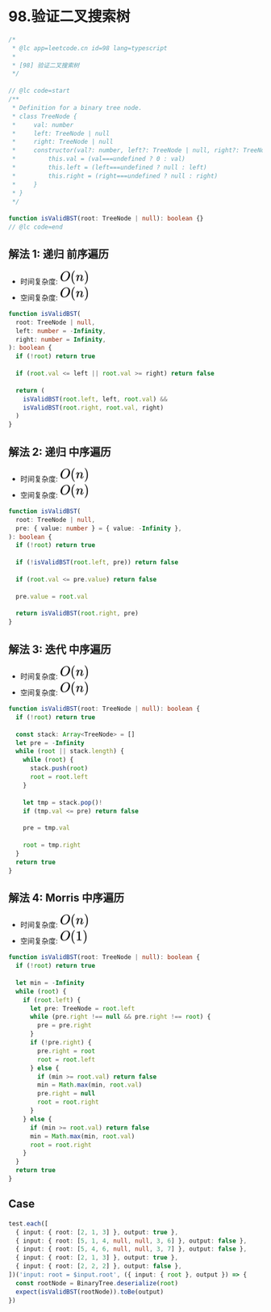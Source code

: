 # 98.验证二叉搜索树

```ts
/*
 * @lc app=leetcode.cn id=98 lang=typescript
 *
 * [98] 验证二叉搜索树
 */

// @lc code=start
/**
 * Definition for a binary tree node.
 * class TreeNode {
 *     val: number
 *     left: TreeNode | null
 *     right: TreeNode | null
 *     constructor(val?: number, left?: TreeNode | null, right?: TreeNode | null) {
 *         this.val = (val===undefined ? 0 : val)
 *         this.left = (left===undefined ? null : left)
 *         this.right = (right===undefined ? null : right)
 *     }
 * }
 */

function isValidBST(root: TreeNode | null): boolean {}
// @lc code=end
```

## 解法 1: 递归 前序遍历

- 时间复杂度: <!-- $O(n)$ --> <img style="transform: translateY(0.1em); background: white;" src="./svg/o-n.svg" alt="O(n)">
- 空间复杂度: <!-- $O(n)$ --> <img style="transform: translateY(0.1em); background: white;" src="./svg/o-n.svg" alt="O(n)">

```ts
function isValidBST(
  root: TreeNode | null,
  left: number = -Infinity,
  right: number = Infinity,
): boolean {
  if (!root) return true

  if (root.val <= left || root.val >= right) return false

  return (
    isValidBST(root.left, left, root.val) &&
    isValidBST(root.right, root.val, right)
  )
}
```

## 解法 2: 递归 中序遍历

- 时间复杂度: <!-- $O(n)$ --> <img style="transform: translateY(0.1em); background: white;" src="./svg/o-n.svg" alt="O(n)">
- 空间复杂度: <!-- $O(n)$ --> <img style="transform: translateY(0.1em); background: white;" src="./svg/o-n.svg" alt="O(n)">

```ts
function isValidBST(
  root: TreeNode | null,
  pre: { value: number } = { value: -Infinity },
): boolean {
  if (!root) return true

  if (!isValidBST(root.left, pre)) return false

  if (root.val <= pre.value) return false

  pre.value = root.val

  return isValidBST(root.right, pre)
}
```

## 解法 3: 迭代 中序遍历

- 时间复杂度: <!-- $O(n)$ --> <img style="transform: translateY(0.1em); background: white;" src="./svg/o-n.svg" alt="O(n)">
- 空间复杂度: <!-- $O(n)$ --> <img style="transform: translateY(0.1em); background: white;" src="./svg/o-n.svg" alt="O(n)">

```ts
function isValidBST(root: TreeNode | null): boolean {
  if (!root) return true

  const stack: Array<TreeNode> = []
  let pre = -Infinity
  while (root || stack.length) {
    while (root) {
      stack.push(root)
      root = root.left
    }

    let tmp = stack.pop()!
    if (tmp.val <= pre) return false

    pre = tmp.val

    root = tmp.right
  }
  return true
}
```

## 解法 4: Morris 中序遍历

- 时间复杂度: <!-- $O(n)$ --> <img style="transform: translateY(0.1em); background: white;" src="./svg/o-n.svg" alt="O(n)">
- 空间复杂度: <!-- $O(1)$ --> <img style="transform: translateY(0.1em); background: white;" src="./svg/o-1.svg" alt="O(1)">

```ts
function isValidBST(root: TreeNode | null): boolean {
  if (!root) return true

  let min = -Infinity
  while (root) {
    if (root.left) {
      let pre: TreeNode = root.left
      while (pre.right !== null && pre.right !== root) {
        pre = pre.right
      }
      if (!pre.right) {
        pre.right = root
        root = root.left
      } else {
        if (min >= root.val) return false
        min = Math.max(min, root.val)
        pre.right = null
        root = root.right
      }
    } else {
      if (min >= root.val) return false
      min = Math.max(min, root.val)
      root = root.right
    }
  }
  return true
}
```

## Case

```ts
test.each([
  { input: { root: [2, 1, 3] }, output: true },
  { input: { root: [5, 1, 4, null, null, 3, 6] }, output: false },
  { input: { root: [5, 4, 6, null, null, 3, 7] }, output: false },
  { input: { root: [2, 1, 3] }, output: true },
  { input: { root: [2, 2, 2] }, output: false },
])('input: root = $input.root', ({ input: { root }, output }) => {
  const rootNode = BinaryTree.deserialize(root)
  expect(isValidBST(rootNode)).toBe(output)
})
```
